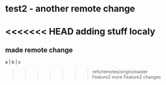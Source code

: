 # test2 - another remote change 
<<<<<<< HEAD
adding stuff localy	
=======
## made remote change
a | b | c
>>>>>>> refs/remotes/origin/master
Feature2
more Feature2 changes
